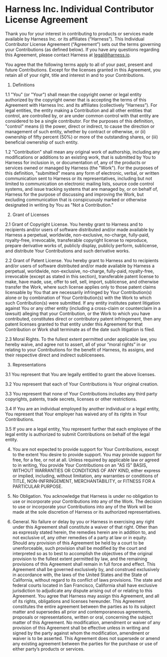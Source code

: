 # Harness Inc. Individual Contributor License Agreement


Thank you for your interest in contributing to products or services made available by Harness Inc. or its affiliates (“Harness”). This Individual Contributor License Agreement (“Agreement”) sets out the terms governing your Contributions (as defined below).  If you have any questions regarding this Agreement, please contact Harness at legal@harness.io.

You agree that the following terms apply to all of your past, present and future Contributions. Except for the licenses granted in this Agreement, you retain all of your right, title and interest in and to your Contributions.

1. Definitions

1.1 "You" (or "Your") shall mean the copyright owner or legal entity authorized by the copyright owner that is  accepting the terms of  this  Agreement  with  Harness Inc. and its affiliates (collectively “Harness”).  For  legal  entities,  the  entity  making  a  Contribution  and  all  other  entities  that  control,  are controlled by, or are under common control with that entity are considered to be a single contributor. For the purposes of this  definition,  "control"  means  (i)  the  power,  direct  or  indirect,  to  cause  the  direction  or  management  of  such  entity,  whether  by  contract or otherwise, or (ii) ownership of fifty percent (50%) or more of the outstanding shares, or (iii) beneficial ownership of such  entity.

1.2  "Contribution" shall mean any original work of authorship, including any modifications or additions to an  existing work, that is submitted by You to Harness for inclusion in, or documentation of, any of the products or  services  owned  or  managed  by  Harness  (the  "Work").  For  the  purposes  of  this  definition,  "submitted"  means  any  form  of  electronic,  verbal,  or  written  communication  sent  to  Harness  or  its  representatives,  including  but  not  limited  to  communication  on  electronic  mailing  lists,  source  code  control  systems,  and  issue  tracking  systems  that  are  managed  by,  or  on  behalf of, Harness for the purpose of discussing and improving the Work, but excluding communication that is conspicuously marked or otherwise designated in writing by You as "Not a Contribution."

2. Grant of Licenses

2.1 Grant  of  Copyright  License.  You  hereby  grant  to  Harness  and  to  recipients  and/or  users  of  software  distributed  and/or  made  available  by  Harness  a  perpetual,  worldwide,  non-exclusive,  no-charge,  fully-paid, royalty-free,  irrevocable, transferable  copyright  license  to  reproduce,  prepare  derivative  works  of,  publicly  display, publicly perform, sublicense, and distribute Your Contributions and such derivative works.

2.2 Grant  of  Patent  License.  You  hereby  grant  to  Harness  and  to  recipients  and/or  users  of  software  distributed  and/or  made  available  by  Harness  a  perpetual,  worldwide, non-exclusive, no-charge, fully-paid, royalty-free, irrevocable (except as stated in this section), transferable patent license to make, have made, use, offer to sell, sell, import, sublicense, and otherwise transfer the Work, where such license applies only to those patent claims licensable by You  that  are  necessarily  infringed  by  Your  Contribution(s)  alone  or  by  combination  of  Your  Contribution(s)  with  the  Work  to  which such Contribution(s) were submitted. If any entity institutes patent litigation against You or any other entity (including a cross-claim  or  counterclaim  in  a  lawsuit)  alleging  that  your  Contribution,  or  the  Work  to  which  you  have  contributed,  constitutes  direct  or  contributory  patent  infringement,  then  any  patent  licenses  granted  to  that  entity  under  this  Agreement  for  that  Contribution  or  Work shall terminate as of the date such litigation is filed.

2.3 Moral Rights. To the fullest extent permitted under applicable law, you hereby waive, and agree not to assert, all of your “moral rights” in or relating to your Contributions for the benefit of Harness, its assigns, and their respective direct and indirect sublicensees.

3. Representations

3.1 You represent that You are legally entitled to grant the above licenses.

3.2 You represent that each of Your Contributions is Your original creation.

3.3 You represent that none of Your Contributions includes any third party copyrights, patents, trade secrets, licenses or other restrictions.

3.4 If  You  are  an  individual  employed  by  another  individual  or  a  legal  entity,  You  represent  that  Your  employer has waived any of its rights in Your Contributions.

3.5 If  you  are  a  legal  entity,  You  represent  further  that  each  employee  of the legal entity  is authorized to submit Contributions on behalf of the legal entity.

4.  You  are  not  expected  to  provide  support  for  Your  Contributions,  except  to  the  extent  You  desire  to  provide support. You may provide support for free, for a fee, or not at all. Unless required by applicable law or agreed to in writing,  You  provide  Your  Contributions  on  an  "AS  IS"  BASIS,  WITHOUT  WARRANTIES  OR  CONDITIONS  OF  ANY  KIND,  either  express  or  implied,  including,  without  limitation,  any  warranties  or  conditions  of  TITLE,  NON-INFRINGEMENT,  MERCHANTABILITY,  or  FITNESS  FOR A PARTICULAR PURPOSE.

5. No Obligation. You acknowledge that Harness is under no obligation to use or incorporate your Contributions into any of the Work. The decision to use or incorporate your Contributions into any of the Work will be made at the sole discretion of Harness or its authorized representatives.

6. General. No failure or delay by you or Harness in exercising any right under this Agreement shall constitute  a waiver of that right.  Other than as expressly stated herein, the remedies herein are in addition to, and not exclusive of, any other  remedies  of  a  party  at  law  or  in  equity.  Should  any  provision  of  this  Agreement  be  held  by  a  court  to  be  unenforceable,  such  provision  shall  be  modified  by  the  court  and  interpreted  so  as  to  best  to  accomplish  the  objectives  of  the  original  provision  to  the  fullest extent permitted by law, and the remaining provisions of this Agreement shall remain in full force and effect. This Agreement  shall  be  governed  exclusively  by,  and  construed  exclusively  in  accordance  with,  the  laws  of  the  United  States  and  the  State  of  California,  without  regard  to  its  conflict  of  laws  provisions. The  state  and  federal  courts  located  in  San  Francisco,  California  shall  have  exclusive  jurisdiction  to  adjudicate  any  dispute  arising  out  of  or  relating  to  this  Agreement.    You agree that Harness may assign this Agreement, and all of its rights, obligations and licenses hereunder.  This  Agreement  constitutes  the  entire agreement between the parties as to its subject matter and supersedes all prior and contemporaneous agreements, proposals  or representations, written or oral, concerning the subject matter of this Agreement.  No modification, amendment or waiver of any  provision of this Agreement shall be effective unless in writing and signed by the party against whom the modification, amendment  or  waiver  is  to  be  asserted.    This  Agreement  does  not  supersede  or  amend  any  existing  agreement  between  the  parties  for  the  purchase or use of either party’s products or services.